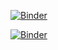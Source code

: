 [![Binder](https://mybinder.org/badge_logo.svg)](https://mybinder.org/v2/gh/richherr/pyrnotebook_class/HEAD)

[![Binder](https://notebooks.gesis.org/binder/badge_logo.svg)](https://notebooks.gesis.org/binder/v2/gh/richherr/pyrnotebook_class/HEAD)